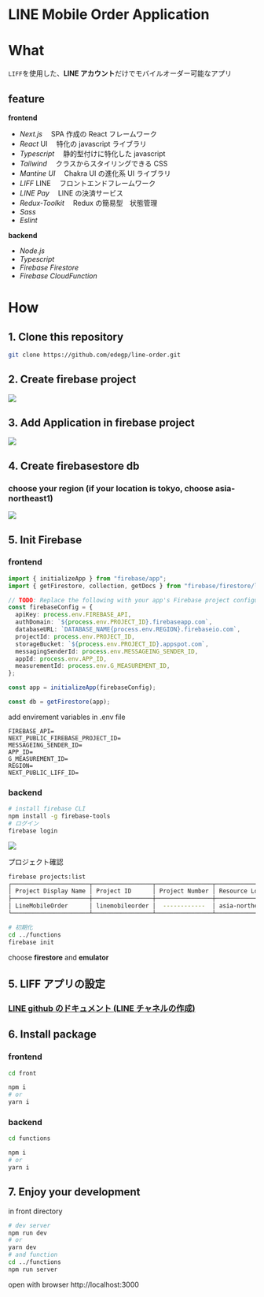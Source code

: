 # LINE Mobile Order Application

# What

`LIFF`を使用した、**LINE アカウント**だけでモバイルオーダー可能なアプリ

## feature

**frontend**

- _Next.js_ &emsp;SPA 作成の React フレームワーク
- _React_ UI &emsp;特化の javascript ライブラリ
- _Typescript_&emsp; 静的型付けに特化した javascript
- _Tailwind_ &emsp;クラスからスタイリングできる CSS
- _Mantine UI_ &emsp;Chakra UI の進化系 UI ライブラリ
- _LIFF_ LINE &emsp;フロントエンドフレームワーク
- _LINE Pay_ &emsp;LINE の決済サービス
- _Redux-Toolkit_ &emsp;Redux の簡易型　状態管理
- _Sass_
- _Eslint_

**backend**

- _Node.js_
- _Typescript_
- _Firebase Firestore_
- _Firebase CloudFunction_

# How

## 1. Clone this repository

```sh
git clone https://github.com/edegp/line-order.git
```

## 2. Create firebase project

![](/docs/2022-08-24-11-09-31.png)

## 3. Add Application in firebase project

![](/docs/2022-08-24-11-10-51.png)

## 4. Create firebasestore db

### choose your region (if your location is tokyo, choose asia-northeast1)

![](/docs/2022-08-24-11-15-07.png)

## 5. Init Firebase

### frontend

```typescript : front/fb/firebase-client..ts
import { initializeApp } from "firebase/app";
import { getFirestore, collection, getDocs } from "firebase/firestore/lite";

// TODO: Replace the following with your app's Firebase project configuration
const firebaseConfig = {
  apiKey: process.env.FIREBASE_API,
  authDomain: `${process.env.PROJECT_ID}.firebaseapp.com`,
  databaseURL: `DATABASE_NAME{process.env.REGION}.firebaseio.com`,
  projectId: process.env.PROJECT_ID,
  storageBucket: `${process.env.PROJECT_ID}.appspot.com`,
  messagingSenderId: process.env.MESSAGEING_SENDER_ID,
  appId: process.env.APP_ID,
  measurementId: process.env.G_MEASUREMENT_ID,
};

const app = initializeApp(firebaseConfig);

const db = getFirestore(app);
```

add envirement variables in .env file

```dotenv : front/.env.local
FIREBASE_API=
NEXT_PUBLIC_FIREBASE_PROJECT_ID=
MESSAGEING_SENDER_ID=
APP_ID=
G_MEASUREMENT_ID=
REGION=
NEXT_PUBLIC_LIFF_ID=
```

### backend

```sh
# install firebase CLI
npm install -g firebase-tools
# ログイン
firebase login
```

![](/docs/2022-08-24-11-24-21.png)

プロジェクト確認

```sh
firebase projects:list
┌──────────────────────┬─────────────────┬────────────────┬──────────────────────┐
│ Project Display Name │ Project ID      │ Project Number │ Resource Location ID │
├──────────────────────┼─────────────────┼────────────────┼──────────────────────┤
│ LineMobileOrder      │ linemobileorder │  ------------  │ asia-northeast1      │
└──────────────────────┴─────────────────┴────────────────┴──────────────────────┘
```

```sh
# 初期化
cd ../functions
firebase init
```

choose **firestore** and **emulator**

## 5. LIFF アプリの設定

### [LINE github のドキュメント (LINE チャネルの作成)](https://github.com/line/line-api-use-case-table-order/blob/master/docs/jp/liff-channel-create.md)

## 6. Install package

### frontend

```sh
cd front

npm i
# or
yarn i
```

### backend

```sh
cd functions

npm i
# or
yarn i
```

## 7. Enjoy your development

in front directory

```sh
# dev server
npm run dev
# or
yarn dev
# and function
cd ../functions
npm run server
```

open with browser http://localhost:3000
